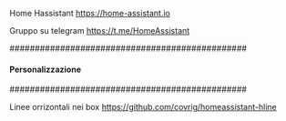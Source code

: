 Home Hassistant     https://home-assistant.io

Gruppo su telegram   https://t.me/HomeAssistant

###############################################
#### Personalizzazione 
###############################################

Linee orrizontali nei box  https://github.com/covrig/homeassistant-hline


